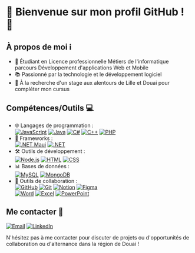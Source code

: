 # 👋 Bienvenue sur mon profil GitHub ! 🚀

## À propos de moi ℹ️

- 🔎 Étudiant en Licence professionnelle Métiers de l'informatique parcours Développement d'applications Web et Mobile
- 📚 Passionné par la technologie et le développement logiciel
- 🌱 À la recherche d'un stage aux alentours de Lille et Douai pour compléter mon cursus

## Compétences/Outils 💻

- 🌐 Langages de programmation : <br/>
  [![JavaScript](https://img.shields.io/badge/JavaScript-%23F7DF1E.svg?&style=for-the-badge&logo=javascript&logoColor=black)](https://www.javascript.com/)
  [![Java](https://img.shields.io/badge/Java-%23ED8B00.svg?&style=for-the-badge&logo=java&logoColor=white)](https://www.java.com/)
  [![C#](https://img.shields.io/badge/C%23-%23239120.svg?&style=for-the-badge&logo=c-sharp&logoColor=white)](https://docs.microsoft.com/en-us/dotnet/csharp/)
  [![C++](https://img.shields.io/badge/C%2B%2B-%2300599C.svg?&style=for-the-badge&logo=c%2B%2B&logoColor=white)](https://isocpp.org/)
  [![PHP](https://img.shields.io/badge/PHP-%23777BB4.svg?&style=for-the-badge&logo=php&logoColor=white)](https://www.php.net/)
- 📝 Frameworks : <br/>
  [![.NET Maui](https://img.shields.io/badge/.NET%20Maui-%234D4D4D.svg?&style=for-the-badge&logo=.net&logoColor=white)](https://github.com/dotnet/maui)
  [![.NET](https://img.shields.io/badge/.NET-%23512BD4.svg?&style=for-the-badge&logo=.net&logoColor=white)](https://dotnet.microsoft.com/)
- 🛠️ Outils de développement : <br/>
  [![Node.js](https://img.shields.io/badge/Node.js-%23339933.svg?&style=for-the-badge&logo=node.js&logoColor=white)](https://nodejs.org/)
  [![HTML](https://img.shields.io/badge/HTML-%23E34F26.svg?&style=for-the-badge&logo=html5&logoColor=white)](https://developer.mozilla.org/en-US/docs/Web/HTML)
  [![CSS](https://img.shields.io/badge/CSS-%231572B6.svg?&style=for-the-badge&logo=css3&logoColor=white)](https://developer.mozilla.org/en-US/docs/Web/CSS)
- 📊 Bases de données : <br/>
  [![MySQL](https://img.shields.io/badge/MySQL-%234479A1.svg?&style=for-the-badge&logo=mysql&logoColor=white)](https://www.mysql.com/)
  [![MongoDB](https://img.shields.io/badge/MongoDB-%2347A248.svg?&style=for-the-badge&logo=mongodb&logoColor=white)](https://www.mongodb.com/)
- 🧩 Outils de collaboration : <br/>
  [![GitHub](https://img.shields.io/badge/GitHub-%2312100E.svg?&style=for-the-badge&logo=github&logoColor=white)](https://github.com/)
  [![Git](https://img.shields.io/badge/Git-%23F05032.svg?&style=for-the-badge&logo=git&logoColor=white)](https://git-scm.com/)
  [![Notion](https://img.shields.io/badge/Notion-%23000000.svg?&style=for-the-badge&logo=notion&logoColor=white)](https://www.notion.so/)
  [![Figma](https://img.shields.io/badge/Figma-%23F24E1E.svg?&style=for-the-badge&logo=figma&logoColor=white)](https://www.figma.com/) <br/>
  [![Word](https://img.shields.io/badge/Word-%230072C6.svg?&style=for-the-badge&logo=microsoft-word&logoColor=white)](https://www.microsoft.com/en-us/microsoft-365/word)
  [![Excel](https://img.shields.io/badge/Excel-%2371B23C.svg?&style=for-the-badge&logo=microsoft-excel&logoColor=white)](https://www.microsoft.com/en-us/microsoft-365/excel)
  [![PowerPoint](https://img.shields.io/badge/PowerPoint-%23DC5034.svg?&style=for-the-badge&logo=microsoft-powerpoint&logoColor=white)](https://www.microsoft.com/en-us/microsoft-365/powerpoint)
## Me contacter 📧

[![Email](https://img.shields.io/badge/Email-%23D14836.svg?&style=for-the-badge&logo=Gmail&logoColor=white)](goulois.lukas@gmail.com)
[![LinkedIn](https://img.shields.io/badge/LinkedIn-%230077B5.svg?&style=for-the-badge&logo=linkedin&logoColor=white)](https://www.linkedin.com/in/lukas-goulois/)

N'hésitez pas à me contacter pour discuter de projets ou d'opportunités de collaboration ou d'alternance dans la région de Douai !
